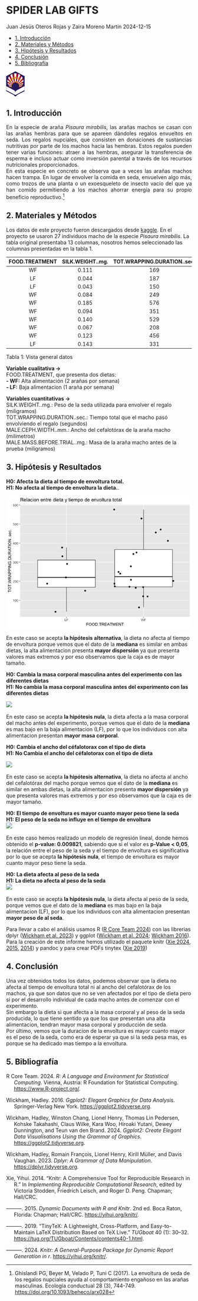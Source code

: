 SPIDER LAB GIFTS
================
Juan Jesús Oteros Rojas y Zaira Moreno Martín
2024-12-15

- [1. Introducción](#1-introducción)
- [2. Materiales y Métodos](#2-materiales-y-métodos)
- [3. Hipótesis y Resultados](#3-hipótesis-y-resultados)
- [4. Conclusión](#4-conclusión)
- [5. Bibliografía](#5-bibliografía)

<img src="Logo_UCO.png" style="width:10.0%" />

<!-- Para generar títulos, subtítulos etc se usa #, el número de # determina el estilo y el formato del texto -->

## 1. Introducción

<div style="text-align: justify;">

En la especie de araña *Pisaura mirabilis*, las arañas machos se casan
con las arañas hembras para que se apareen dándoles regalos envueltos en
seda. Los regalos nupciales, que consisten en donaciones de sustancias
nutritivas por parte de los machos hacia las hembras. Estos regalos
pueden tener varias funciones: atraer a las hembras, asegurar la
transferencia de esperma e incluso actuar como inversión parental a
través de los recursos nutricionales proporcionados.  
En esta especie en concreto se observa que a veces las arañas machos
hacen trampa. En lugar de envolver la comida en seda, envuelven algo
más, como trozos de una planta o un exoesqueleto de insecto vacío del
que ya han comido permitiendo a los machos ahorrar energía para su
propio beneficio reproductivo.[^1]

</div>

## 2. Materiales y Métodos

<!-- cargar las librerias que vamos a utilizar, queremos que el código se ejecute, pero no que aparezca en el documento final, también excluímos los avisos y mensajes -->
<!-- Leer los datos desde el fichero que está en la misma carpeta que el proyecto -->

Los datos de este proyecto fueron descargados desde
[kaggle](https://www.kaggle.com/datasets/mexwell/spider-lab-gifts/data).
En el proyecto se usaron 27 individuos macho de la especie *Pisaura
mirabilis*. La tabla original presentaba 13 columnas, nosotros hemos
seleccionado las columnas presentadas en la tabla 1.

<!--Creamos una tabla con los datos que se van a utilizar para tener una visión general-->

| FOOD.TREATMENT | SILK.WEIGHT..mg. | TOT.WRAPPING.DURATION..sec. | MALE.CEPH.WIDTH..mm. | MALE.MASS.BEFORE.TRIAL..mg. |
|:--:|:--:|:--:|:--:|:--:|
| WF | 0.111 | 169 | 4.580 | 135 |
| LF | 0.044 | 187 | 3.023 | 64 |
| LF | 0.043 | 150 | 3.570 | 68 |
| WF | 0.084 | 249 | 3.330 | 51 |
| WF | 0.185 | 576 | 4.790 | 144 |
| WF | 0.094 | 351 | 4.110 | 95 |
| WF | 0.140 | 529 | 3.666 | 90 |
| WF | 0.067 | 208 | 3.666 | 82 |
| WF | 0.123 | 456 | 3.520 | 74 |
| LF | 0.143 | 331 | 4.330 | 113 |

Tabla 1: Vista general datos

**Variable cualitativa -\>**  
FOOD.TREATMENT, que presenta dos dietas:  
**- WF:** Alta alimentación (2 arañas por semana)  
**- LF:** Baja alimentacion (1 araña por semana)

**Variables cuantitativas -\>**  
SILK.WEIGHT..mg.: Peso de la seda utilizada para envolver el regalo
(miligramos)  
TOT.WRAPPING.DURATION..sec.: Tiempo total que el macho pasó envolviendo
el regalo (segundos)  
MALE.CEPH.WIDTH..mm.: Ancho del cefalotórax de la araña macho
(milímetros)  
MALE.MASS.BEFORE.TRIAL..mg.: Masa de la araña macho antes de la prueba
(miligramos)

## 3. Hipótesis y Resultados

**H0: Afecta la dieta al tiempo de envoltura total.**  
**H1: No afecta al tiempo de envoltura la dieta.**.

![](ProyectoSpider_files/figure-gfm/Relacion%20entre%20dieta%20y%20tiempo%20de%20envoltura-1.png)<!-- -->

En este caso se acepta **la hipótesis alternativa**, la dieta no afecta
al tiempo de envoltura porque vemos que el dato de la **mediana** es
similar en ambas dietas, la alta alimentacion presenta **mayor
dispersión** ya que presenta valores mas extremos y por eso observamos
que la caja es de mayor tamaño.

<!-- insertar nueva página -->
**H0: Cambia la masa corporal masculina antes del experimento con las
diferentes dietas**  
**H1: No cambia la masa corporal masculina antes del experimento con las
diferentes dietas**

![](ProyectoSpider_files/figure-gfm/Relación%20entre%20masa%20corporal%20masculina%20antes%20del%20experimento%20y%20dieta-1.png)<!-- -->

En este caso se acepta **la hipótesis nula**, la dieta afecta a la masa
corporal del macho antes del experimento, porque vemos que el dato de la
**mediana** es mas bajo en la baja alimentacion (LF), por lo que los
individuos con alta alimentacion presentan **mayor masa corporal**.

**H0: Cambia el ancho del céfalotorax con el tipo de dieta**  
**H1: No Cambia el ancho del céfalotorax con el tipo de dieta**

![](ProyectoSpider_files/figure-gfm/Relación%20entre%20en%20ancho%20del%20céfalotorax%20y%20la%20dieta-1.png)<!-- -->

En este caso se acepta **la hipótesis alternativa**, la dieta no afecta
al ancho del cefalotórax del macho porque vemos que el dato de la
**mediana** es similar en ambas dietas, la alta alimentacion presenta
**mayor dispersión** ya que presenta valores mas extremos y por eso
observamos que la caja es de mayor tamaño.

**H0: El tiempo de envoltura es mayor cuanto mayor peso tiene la
seda**  
**H1: El peso de la seda no influye en el tiempo de envoltura**  
![](ProyectoSpider_files/figure-gfm/Relación%20entre%20el%20tiempo%20de%20envoltura%20y%20el%20peso%20de%20la%20seda-1.png)<!-- -->
<!-- Hemos realizado un modelo de regresión lineal para obtener datos estadísticos, que apoyen el gráfico pero que no se muestren completos en el documento de salida. En concreto nos interesa el p-Value -->

En este caso hemos realizado un modelo de regresión lineal, donde hemos
obtenido el **p-value: 0.009821**, sabiendo que si el valor es **p-Value
\< 0,05**, la relación entre el peso de la seda y el tiempo de envoltura
es significativa por lo que se acepta **la hipótesis nula**, el tiempo
de envoltura es mayor cuanto mayor peso tiene la seda.

**H0: La dieta afecta al peso de la seda**  
**H1: La dieta no afecta al peso de la seda**  
![](ProyectoSpider_files/figure-gfm/Relación%20entre%20la%20dieta%20y%20el%20peso%20de%20la%20seda-1.png)<!-- -->

En este caso se acepta **la hipótesis nula**, la dieta afecta al peso de
la seda, porque vemos que el dato de la **mediana** es mas bajo en la
baja alimentacion (LF), por lo que los individuos con alta alimentacion
presentan **mayor peso de al seda**.

Para llevar a cabo el análisis usamos R ([R Core Team
2024](#ref-R-base)) con las librerias dplyr ([Wickham et al.
2023](#ref-R-dplyr)) y ggplot ([Wickham et al. 2024](#ref-R-ggplot2);
[Wickham 2016](#ref-ggplot22016)). Para la creación de este informe
hemos utilizado el paquete knitr ([Xie 2024](#ref-R-knitr),
[2015](#ref-knitr2015), [2014](#ref-knitr2014)) y pandoc y para crear
PDFs tinytex ([Xie 2019](#ref-tinytex2019))

## 4. Conclusión

Una vez obtenidos todos los datos, podemos observar que la dieta no
afecta al tiempo de envoltura total ni al ancho del cefalotórax de los
machos, ya que son datos que no se ven afectados por el tipo de dieta
pero si por el desarrollo individual de cada macho antes de comenzar con
el experimento.  
Sin embargo la dieta si que afecta a la masa corporal y al peso de la
seda producida, lo que tiene sentido ya que los que presentan una alta
alimentacion, tendran mayor masa corporal y producción de seda.  
Por último, vemos que la duracion de la envoltura es mayor cuanto mayor
es el peso de la seda, como era de esperar ya que si la seda pesa mas,
es porque se ha dedicado mas tiempo a la envoltura.

## 5. Bibliografía

<div id="refs" class="references csl-bib-body hanging-indent"
entry-spacing="0">

<div id="ref-R-base" class="csl-entry">

R Core Team. 2024. *R: A Language and Environment for Statistical
Computing*. Vienna, Austria: R Foundation for Statistical Computing.
<https://www.R-project.org/>.

</div>

<div id="ref-ggplot22016" class="csl-entry">

Wickham, Hadley. 2016. *Ggplot2: Elegant Graphics for Data Analysis*.
Springer-Verlag New York. <https://ggplot2.tidyverse.org>.

</div>

<div id="ref-R-ggplot2" class="csl-entry">

Wickham, Hadley, Winston Chang, Lionel Henry, Thomas Lin Pedersen,
Kohske Takahashi, Claus Wilke, Kara Woo, Hiroaki Yutani, Dewey
Dunnington, and Teun van den Brand. 2024. *Ggplot2: Create Elegant Data
Visualisations Using the Grammar of Graphics*.
<https://ggplot2.tidyverse.org>.

</div>

<div id="ref-R-dplyr" class="csl-entry">

Wickham, Hadley, Romain François, Lionel Henry, Kirill Müller, and Davis
Vaughan. 2023. *Dplyr: A Grammar of Data Manipulation*.
<https://dplyr.tidyverse.org>.

</div>

<div id="ref-knitr2014" class="csl-entry">

Xie, Yihui. 2014. “Knitr: A Comprehensive Tool for Reproducible Research
in R.” In *Implementing Reproducible Computational Research*, edited by
Victoria Stodden, Friedrich Leisch, and Roger D. Peng. Chapman;
Hall/CRC.

</div>

<div id="ref-knitr2015" class="csl-entry">

———. 2015. *Dynamic Documents with R and Knitr*. 2nd ed. Boca Raton,
Florida: Chapman; Hall/CRC. <https://yihui.org/knitr/>.

</div>

<div id="ref-tinytex2019" class="csl-entry">

———. 2019. “TinyTeX: A Lightweight, Cross-Platform, and Easy-to-Maintain
LaTeX Distribution Based on TeX Live.” *TUGboat* 40 (1): 30–32.
<https://tug.org/TUGboat/Contents/contents40-1.html>.

</div>

<div id="ref-R-knitr" class="csl-entry">

———. 2024. *Knitr: A General-Purpose Package for Dynamic Report
Generation in r*. <https://yihui.org/knitr/>.

</div>

</div>

[^1]: Ghislandi PG, Beyer M, Velado P, Tuni C (2017). La envoltura de
    seda de los regalos nupciales ayuda al comportamiento engañoso en
    las arañas masculinas. Ecología conductual 28 (3), 744-749.
    <https://doi.org/10.1093/beheco/arx028>
